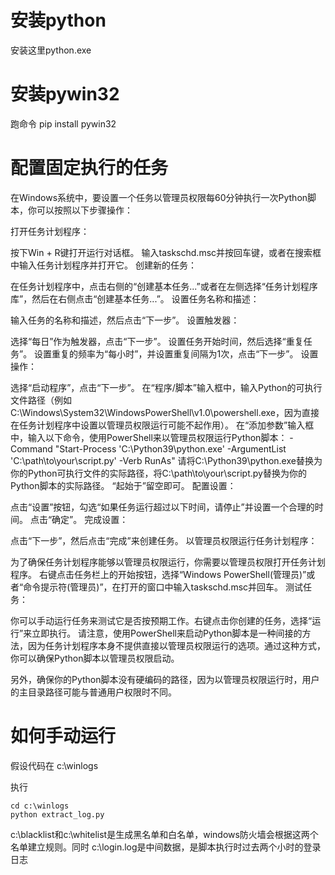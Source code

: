 
# 安装python
安装这里python.exe

# 安装pywin32
跑命令 pip install pywin32

# 配置固定执行的任务
在Windows系统中，要设置一个任务以管理员权限每60分钟执行一次Python脚本，你可以按照以下步骤操作：

打开任务计划程序：

按下Win + R键打开运行对话框。
输入taskschd.msc并按回车键，或者在搜索框中输入任务计划程序并打开它。
创建新的任务：

在任务计划程序中，点击右侧的“创建基本任务...”或者在左侧选择“任务计划程序库”，然后在右侧点击“创建基本任务...”。
设置任务名称和描述：

输入任务的名称和描述，然后点击“下一步”。
设置触发器：

选择“每日”作为触发器，点击“下一步”。
设置任务开始时间，然后选择“重复任务”。
设置重复的频率为“每小时”，并设置重复间隔为1次，点击“下一步”。
设置操作：

选择“启动程序”，点击“下一步”。
在“程序/脚本”输入框中，输入Python的可执行文件路径（例如C:\Windows\System32\WindowsPowerShell\v1.0\powershell.exe，因为直接在任务计划程序中设置以管理员权限运行可能不起作用）。
在“添加参数”输入框中，输入以下命令，使用PowerShell来以管理员权限运行Python脚本：
-Command "Start-Process 'C:\Python39\python.exe' -ArgumentList 'C:\path\to\your\script.py' -Verb RunAs"
请将C:\Python39\python.exe替换为你的Python可执行文件的实际路径，将C:\path\to\your\script.py替换为你的Python脚本的实际路径。
“起始于”留空即可。
配置设置：

点击“设置”按钮，勾选“如果任务运行超过以下时间，请停止”并设置一个合理的时间。
点击“确定”。
完成设置：

点击“下一步”，然后点击“完成”来创建任务。
以管理员权限运行任务计划程序：

为了确保任务计划程序能够以管理员权限运行，你需要以管理员权限打开任务计划程序。
右键点击任务栏上的开始按钮，选择“Windows PowerShell(管理员)”或者“命令提示符(管理员)”，在打开的窗口中输入taskschd.msc并回车。
测试任务：

你可以手动运行任务来测试它是否按预期工作。右键点击你创建的任务，选择“运行”来立即执行。
请注意，使用PowerShell来启动Python脚本是一种间接的方法，因为任务计划程序本身不提供直接以管理员权限运行的选项。通过这种方式，你可以确保Python脚本以管理员权限启动。

另外，确保你的Python脚本没有硬编码的路径，因为以管理员权限运行时，用户的主目录路径可能与普通用户权限时不同。

# 如何手动运行

假设代码在 c:\winlogs

执行
``` 
cd c:\winlogs
python extract_log.py
```
c:\blacklist和c:\whitelist是生成黑名单和白名单，windows防火墙会根据这两个名单建立规则。同时 c:\\login.log是中间数据，是脚本执行时过去两个小时的登录日志